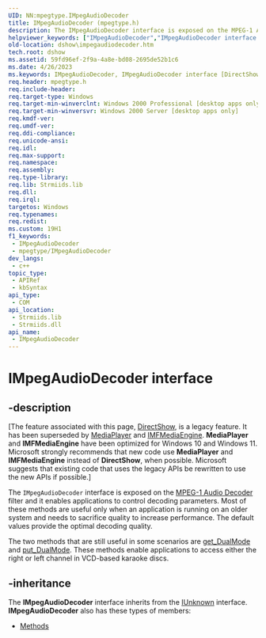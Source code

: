 ```yaml
---
UID: NN:mpegtype.IMpegAudioDecoder
title: IMpegAudioDecoder (mpegtype.h)
description: The IMpegAudioDecoder interface is exposed on the MPEG-1 Audio Decoder filter and it enables applications to control decoding parameters.
helpviewer_keywords: ["IMpegAudioDecoder","IMpegAudioDecoder interface [DirectShow]","IMpegAudioDecoder interface [DirectShow]","described","IMpegAudioDecoderInterface","dshow.impegaudiodecoder","mpegtype/IMpegAudioDecoder"]
old-location: dshow\impegaudiodecoder.htm
tech.root: dshow
ms.assetid: 59fd96ef-2f9a-4a8e-bd08-2695de52b1c6
ms.date: 4/26/2023
ms.keywords: IMpegAudioDecoder, IMpegAudioDecoder interface [DirectShow], IMpegAudioDecoder interface [DirectShow],described, IMpegAudioDecoderInterface, dshow.impegaudiodecoder, mpegtype/IMpegAudioDecoder
req.header: mpegtype.h
req.include-header: 
req.target-type: Windows
req.target-min-winverclnt: Windows 2000 Professional [desktop apps only]
req.target-min-winversvr: Windows 2000 Server [desktop apps only]
req.kmdf-ver: 
req.umdf-ver: 
req.ddi-compliance: 
req.unicode-ansi: 
req.idl: 
req.max-support: 
req.namespace: 
req.assembly: 
req.type-library: 
req.lib: Strmiids.lib
req.dll: 
req.irql: 
targetos: Windows
req.typenames: 
req.redist: 
ms.custom: 19H1
f1_keywords:
 - IMpegAudioDecoder
 - mpegtype/IMpegAudioDecoder
dev_langs:
 - c++
topic_type:
 - APIRef
 - kbSyntax
api_type:
 - COM
api_location:
 - Strmiids.lib
 - Strmiids.dll
api_name:
 - IMpegAudioDecoder
---
```


# IMpegAudioDecoder interface


## -description

\[The feature associated with this page, [DirectShow](/windows/win32/directshow/directshow), is a legacy feature. It has been superseded by [MediaPlayer](/uwp/api/Windows.Media.Playback.MediaPlayer) and [IMFMediaEngine](/windows/win32/api/mfmediaengine/nn-mfmediaengine-imfmediaengine). **MediaPlayer** and **IMFMediaEngine** have been optimized for Windows 10 and Windows 11. Microsoft strongly recommends that new code use **MediaPlayer** and **IMFMediaEngine** instead of **DirectShow**, when possible. Microsoft suggests that existing code that uses the legacy APIs be rewritten to use the new APIs if possible.\]

The <code>IMpegAudioDecoder</code> interface is exposed on the <a href="/windows/desktop/DirectShow/mpeg-1-audio-decoder-filter">MPEG-1 Audio Decoder</a> filter and it enables applications to control decoding parameters. Most of these methods are useful only when an application is running on an older system and needs to sacrifice quality to increase performance. The default values provide the optimal decoding quality.

The two methods that are still useful in some scenarios are <a href="/windows/desktop/api/mpegtype/nf-mpegtype-impegaudiodecoder-get_dualmode">get_DualMode</a> and <a href="/windows/desktop/api/mpegtype/nf-mpegtype-impegaudiodecoder-put_dualmode">put_DualMode</a>. These methods enable applications to access either the right or left channel in VCD-based karaoke discs.

## -inheritance

The <b>IMpegAudioDecoder</b> interface inherits from the <a href="/windows/desktop/api/unknwn/nn-unknwn-iunknown">IUnknown</a> interface. <b>IMpegAudioDecoder</b> also has these types of members:
<ul>
<li><a href="/">Methods</a></li>
</ul>


